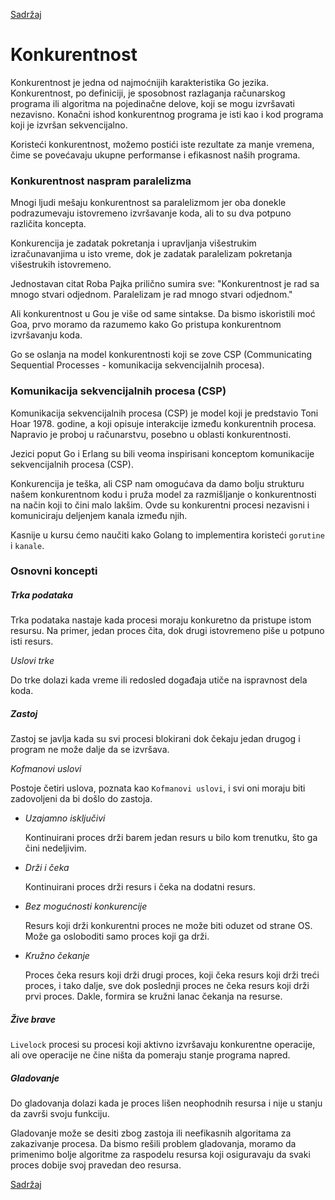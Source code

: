 [Sadržaj](toc.md)

# Konkurentnost

Konkurentnost je jedna od najmoćnijih karakteristika Go jezika. Konkurentnost, po definiciji, je sposobnost razlaganja računarskog programa ili algoritma na pojedinačne delove, koji se mogu izvršavati nezavisno. Konačni ishod konkurentnog programa je isti kao i kod programa koji je izvršan sekvencijalno.

Koristeći konkurentnost, možemo postići iste rezultate za manje vremena, čime se povećavaju ukupne performanse i efikasnost naših programa.

### Konkurentnost naspram paralelizma

Mnogi ljudi mešaju konkurentnost sa paralelizmom jer oba donekle podrazumevaju istovremeno izvršavanje koda, ali to su dva potpuno različita koncepta.

Konkurencija je zadatak pokretanja i upravljanja višestrukim izračunavanjima u isto vreme, dok je zadatak paralelizam pokretanja višestrukih istovremeno.

Jednostavan citat Roba Pajka prilično sumira sve: "Konkurentnost je rad sa mnogo stvari odjednom. Paralelizam je rad mnogo stvari odjednom."

Ali konkurentnost u Gou je više od same sintakse. Da bismo iskoristili moć Goa, prvo moramo da razumemo kako Go pristupa konkurentnom izvršavanju koda. 

Go se oslanja na model konkurentnosti koji se zove CSP (Communicating Sequential Processes - komunikacija sekvencijalnih procesa).

### Komunikacija sekvencijalnih procesa (CSP)

Komunikacija sekvencijalnih procesa (CSP) je model koji je predstavio Toni Hoar 1978. godine, a koji opisuje interakcije između konkurentnih procesa. Napravio je proboj u računarstvu, posebno u oblasti konkurentnosti.

Jezici poput Go i Erlang su bili veoma inspirisani konceptom komunikacije sekvencijalnih procesa (CSP).

Konkurencija je teška, ali CSP nam omogućava da damo bolju strukturu našem konkurentnom kodu i pruža model za razmišljanje o konkurentnosti na način koji to čini malo lakšim. Ovde su konkurentni procesi nezavisni i komuniciraju deljenjem kanala između njih.

Kasnije u kursu ćemo naučiti kako Golang to implementira koristeći `gorutine` i `kanale`.

### Osnovni koncepti

##### Trka podataka

Trka podataka nastaje kada procesi moraju konkuretno da pristupe istom resursu. Na primer, jedan proces čita, dok drugi istovremeno piše u potpuno isti resurs.

*Uslovi trke*

Do trke dolazi kada vreme ili redosled događaja utiče na ispravnost dela koda.

##### Zastoj

Zastoj se javlja kada su svi procesi blokirani dok čekaju jedan drugog i program ne može dalje da se izvršava.

*Kofmanovi uslovi*

Postoje četiri uslova, poznata kao `Kofmanovi uslovi`, i svi oni moraju biti zadovoljeni da bi došlo do zastoja.

- *Uzajamno isključivi*

	Kontinuirani proces drži barem jedan resurs u bilo kom trenutku, što ga čini nedeljivim.

- *Drži i čeka*

	Kontinuirani proces drži resurs i čeka na dodatni resurs.

- *Bez mogućnosti konkurencije*

	Resurs koji drži konkurentni proces ne može biti oduzet od strane OS. Može ga osloboditi samo proces koji ga drži.

- *Kružno čekanje*

	Proces čeka resurs koji drži drugi proces, koji čeka resurs koji drži treći proces, i tako dalje, sve dok poslednji proces ne čeka resurs koji drži prvi proces. Dakle, formira se kružni lanac čekanja na resurse.

##### Žive brave

`Livelock` procesi su procesi koji aktivno izvršavaju konkurentne operacije, ali ove operacije ne čine ništa da pomeraju stanje programa napred.

##### Gladovanje

Do gladovanja dolazi kada je proces lišen neophodnih resursa i nije u stanju da završi svoju funkciju.

Gladovanje može se desiti zbog zastoja ili neefikasnih algoritama za zakazivanje procesa. Da bismo rešili problem gladovanja, moramo da primenimo bolje algoritme za raspodelu resursa koji osiguravaju da svaki proces dobije svoj pravedan deo resursa.

[Sadržaj](toc.md)
